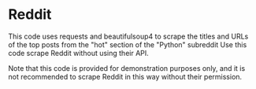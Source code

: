 # Reddit
This code uses requests and beautifulsoup4 to scrape the titles and URLs of the top posts from the "hot" section of the "Python" subreddit
Use this code scrape Reddit without using their API.

Note that this code is provided for demonstration purposes only, and it is not recommended to scrape Reddit in this way without their permission.
